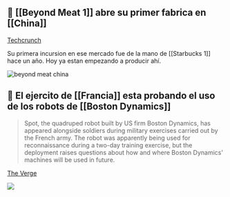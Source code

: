 ## 🥩 [[Beyond Meat 1]] abre su primer fabrica en [[China]]

[Techcrunch](https://techcrunch.com/2021/04/07/beyond-meat-opens-its-first-production-plant-in-china/)

Su primera incursion en ese mercado fue de la mano de [[Starbucks 1]] hace un año. Hoy ya estan empezando a producir ahí.

![beyond meat china](https://techcrunch.com/wp-content/uploads/2021/04/beyond-meat-china-e1617849305392.jpeg?w=730&crop=1)


## 🤖 El ejercito de [[Francia]] esta probando el uso de los robots de [[Boston Dynamics]]

> Spot, the quadruped robot built by US firm Boston Dynamics, has appeared alongside soldiers during military exercises carried out by the French army. The robot was apparently being used for reconnaissance during a two-day training exercise, but the deployment raises questions about how and where Boston Dynamics’ machines will be used in future.

[The Verge](https://www.theverge.com/2021/4/7/22371590/boston-dynamics-spot-robot-military-exercises-french-army?utm_campaign=theverge&utm_content=chorus&utm_medium=social&utm_source=twitter)

![](https://cdn.vox-cdn.com/thumbor/KX_iisPmdQfGugGBQnh9On4tVhU=/0x0:4096x2734/1200x800/filters:focal(1721x1040:2375x1694)/cdn.vox-cdn.com/uploads/chorus_image/image/69090258/EySrwjgWYAQMtCC.0.jpeg)

